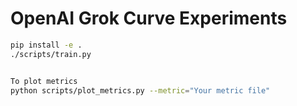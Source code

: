 # OpenAI Grok Curve Experiments

```bash
pip install -e .
./scripts/train.py


To plot metrics 
python scripts/plot_metrics.py --metric="Your metric file"
```
